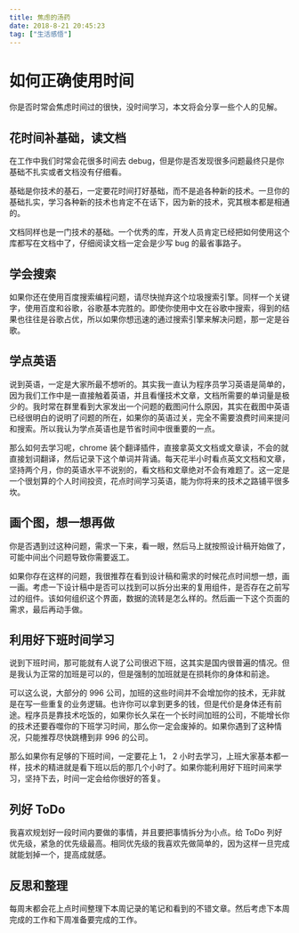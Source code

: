 ```yaml
---
title: 焦虑的汤药
date: 2018-8-21 20:45:23
tag: ["生活感悟"]
---
```


# 如何正确使用时间

你是否时常会焦虑时间过的很快，没时间学习，本文将会分享一些个人的见解。

## 花时间补基础，读文档

在工作中我们时常会花很多时间去 debug，但是你是否发现很多问题最终只是你基础不扎实或者文档没有仔细看。

基础是你技术的基石，一定要花时间打好基础，而不是追各种新的技术。一旦你的基础扎实，学习各种新的技术也肯定不在话下，因为新的技术，究其根本都是相通的。

文档同样也是一门技术的基础。一个优秀的库，开发人员肯定已经把如何使用这个库都写在文档中了，仔细阅读文档一定会是少写 bug 的最省事路子。

## 学会搜索

如果你还在使用百度搜索编程问题，请尽快抛弃这个垃圾搜索引擎。同样一个关键字，使用百度和谷歌，谷歌基本完胜的。即使你使用中文在谷歌中搜索，得到的结果也往往是谷歌占优，所以如果你想迅速的通过搜索引擎来解决问题，那一定是谷歌。

## 学点英语

说到英语，一定是大家所最不想听的。其实我一直认为程序员学习英语是简单的，因为我们工作中是一直接触着英语，并且看懂技术文章，文档所需要的单词量是极少的。我时常在群里看到大家发出一个问题的截图问什么原因，其实在截图中英语已经很明白的说明了问题的所在，如果你的英语过关，完全不需要浪费时间来提问和搜索。所以我认为学点英语也是节省时间中很重要的一点。

那么如何去学习呢，chrome 装个翻译插件，直接拿英文文档或文章读，不会的就直接划词翻译，然后记录下这个单词并背诵。每天花半小时看点英文文档和文章，坚持两个月，你的英语水平不说别的，看文档和文章绝对不会有难题了。这一定是一个很划算的个人时间投资，花点时间学习英语，能为你将来的技术之路铺平很多坎。

## 画个图，想一想再做

你是否遇到过这种问题，需求一下来，看一眼，然后马上就按照设计稿开始做了，可能中间出个问题导致你需要返工。

如果你存在这样的问题，我很推荐在看到设计稿和需求的时候花点时间想一想，画一画。考虑一下设计稿中是否可以找到可以拆分出来的复用组件，是否存在之前写过的组件。该如何组织这个界面，数据的流转是怎么样的。然后画一下这个页面的需求，最后再动手做。

## 利用好下班时间学习

说到下班时间，那可能就有人说了公司很迟下班，这其实是国内很普遍的情况。但是我认为正常的加班是可以的，但是强制的加班就是在损耗你的身体和前途。

可以这么说，大部分的 996 公司，加班的这些时间并不会增加你的技术，无非就是在写一些重复的业务逻辑。也许你可以拿到更多的钱，但是代价是身体还有前途。程序员是靠技术吃饭的，如果你长久呆在一个长时间加班的公司，不能增长你的技术还要吞噬你的下班学习时间，那么你一定会废掉的。如果你遇到了这种情况，只能推荐尽快跳槽到非 996 的公司。

那么如果你有足够的下班时间，一定要花上 1， 2 小时去学习，上班大家基本都一样，技术的精进就是看下班以后的那几个小时了。如果你能利用好下班时间来学习，坚持下去，时间一定会给你很好的答复。

## 列好 ToDo

我喜欢规划好一段时间内要做的事情，并且要把事情拆分为小点。给 ToDo 列好优先级，紧急的优先级最高。相同优先级的我喜欢先做简单的，因为这样一旦完成就能划掉一个，提高成就感。

## 反思和整理

每周末都会花上点时间整理下本周记录的笔记和看到的不错文章。然后考虑下本周完成的工作和下周准备要完成的工作。
